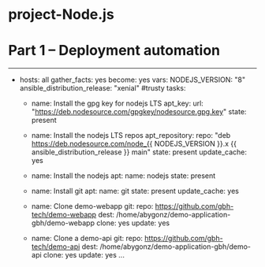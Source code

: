 # project-Node.js 

# Part 1 – Deployment automation #


---
- hosts: all
  gather_facts: yes
  become: yes
  vars:
    NODEJS_VERSION: "8"
    ansible_distribution_release: "xenial" #trusty
  tasks:
    - name: Install the gpg key for nodejs LTS
      apt_key:
        url: "https://deb.nodesource.com/gpgkey/nodesource.gpg.key"
        state: present

    - name: Install the nodejs LTS repos
      apt_repository:
        repo: "deb https://deb.nodesource.com/node_{{ NODEJS_VERSION }}.x {{ ansible_distribution_release }} main"
        state: present
        update_cache: yes

    - name: Install the nodejs
      apt:
        name: nodejs
        state: present

    - name: Install git
      apt:
        name: git
        state: present
        update_cache: yes

    - name: Clone demo-webapp
      git:
        repo: https://github.com/gbh-tech/demo-webapp
        dest: /home/abygonz/demo-application-gbh/demo-webapp
        clone: yes
        update: yes

    - name: Clone a demo-api
      git:
        repo: https://github.com/gbh-tech/demo-api
        dest: /home/abygonz/demo-application-gbh/demo-api
        clone: yes
        update: yes
...

